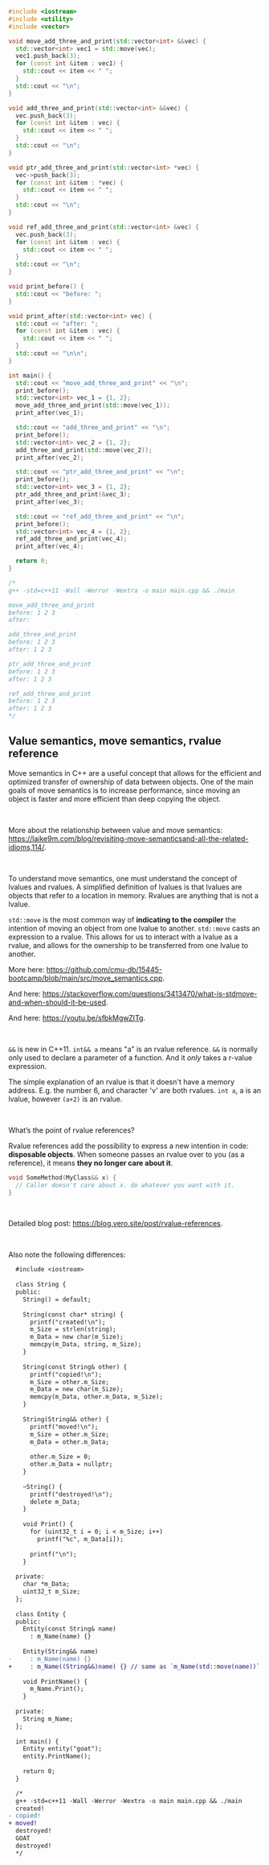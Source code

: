 ```cpp
#include <iostream>
#include <utility>
#include <vector>

void move_add_three_and_print(std::vector<int> &&vec) {
  std::vector<int> vec1 = std::move(vec);
  vec1.push_back(3);
  for (const int &item : vec1) {
    std::cout << item << " ";
  }
  std::cout << "\n";
}

void add_three_and_print(std::vector<int> &&vec) {
  vec.push_back(3);
  for (const int &item : vec) {
    std::cout << item << " ";
  }
  std::cout << "\n";
}

void ptr_add_three_and_print(std::vector<int> *vec) {
  vec->push_back(3);
  for (const int &item : *vec) {
    std::cout << item << " ";
  }
  std::cout << "\n";
}

void ref_add_three_and_print(std::vector<int> &vec) {
  vec.push_back(3);
  for (const int &item : vec) {
    std::cout << item << " ";
  }
  std::cout << "\n";
}

void print_before() {
  std::cout << "before: ";
}

void print_after(std::vector<int> vec) {
  std::cout << "after: ";
  for (const int &item : vec) {
    std::cout << item << " ";
  }
  std::cout << "\n\n";
}

int main() {
  std::cout << "move_add_three_and_print" << "\n";
  print_before();
  std::vector<int> vec_1 = {1, 2};
  move_add_three_and_print(std::move(vec_1));
  print_after(vec_1);

  std::cout << "add_three_and_print" << "\n";
  print_before();
  std::vector<int> vec_2 = {1, 2};
  add_three_and_print(std::move(vec_2));
  print_after(vec_2);

  std::cout << "ptr_add_three_and_print" << "\n";
  print_before();
  std::vector<int> vec_3 = {1, 2};
  ptr_add_three_and_print(&vec_3);
  print_after(vec_3);

  std::cout << "ref_add_three_and_print" << "\n";
  print_before();
  std::vector<int> vec_4 = {1, 2};
  ref_add_three_and_print(vec_4);
  print_after(vec_4);

  return 0;
}

/*
g++ -std=c++11 -Wall -Werror -Wextra -o main main.cpp && ./main

move_add_three_and_print
before: 1 2 3 
after: 

add_three_and_print
before: 1 2 3 
after: 1 2 3 

ptr_add_three_and_print
before: 1 2 3 
after: 1 2 3 

ref_add_three_and_print
before: 1 2 3 
after: 1 2 3
*/
```

## Value semantics, move semantics, rvalue reference

Move semantics in C++ are a useful concept that allows for the efficient and optimized transfer of ownership of data between objects. One of the main goals of move semantics is to increase performance, since moving an object is faster and more efficient than deep copying the object.

<br />

More about the relationship between value and move semantics: https://laike9m.com/blog/revisiting-move-semanticsand-all-the-related-idioms,114/.

<br />

To understand move semantics, one must understand the concept of lvalues and rvalues. A simplified definition of lvalues is that lvalues are objects that refer to a location in memory. Rvalues are anything that is not a lvalue.

`std::move` is the most common way of **indicating to the compiler** the intention of moving an object from one lvalue to another. `std::move` casts an expression to a rvalue. This allows for us to interact with a lvalue as a rvalue, and allows for the ownership to be transferred from one lvalue to another.

More here: https://github.com/cmu-db/15445-bootcamp/blob/main/src/move_semantics.cpp.

And here: https://stackoverflow.com/questions/3413470/what-is-stdmove-and-when-should-it-be-used.

And here: https://youtu.be/sfbkMgwZITg.

<br />

`&&` is new in C++11. `int&& a` means "a" is an rvalue reference. `&&` is normally only used to declare a parameter of a function. And it *only* takes a r-value expression.

The simple explanation of an rvalue is that it doesn't have a memory address. E.g. the number 6, and character 'v' are both rvalues. `int a`, a is an lvalue, however `(a+2)` is an rvalue.

<br />

What’s the point of rvalue references?

Rvalue references add the possibility to express a new intention in code: **disposable objects**. When someone passes an rvalue over to you (as a reference), it means **they no longer care about it**.

```cpp
void SomeMethod(MyClass&& x) {
  // Caller doesn't care about x. do whatever you want with it.
}
```

<br />

Detailed blog post: https://blog.vero.site/post/rvalue-references.

<br />

Also note the following differences:

```diff
  #include <iostream>
  
  class String {
  public:
    String() = default;
  
    String(const char* string) {
      printf("created!\n");
      m_Size = strlen(string);
      m_Data = new char(m_Size);
      memcpy(m_Data, string, m_Size);
    }
  
    String(const String& other) {
      printf("copied!\n");
      m_Size = other.m_Size;
      m_Data = new char(m_Size);
      memcpy(m_Data, other.m_Data, m_Size);
    }
  
    String(String&& other) {
      printf("moved!\n");
      m_Size = other.m_Size;
      m_Data = other.m_Data;
  
      other.m_Size = 0;
      other.m_Data = nullptr;
    }
  
    ~String() {
      printf("destroyed!\n");
      delete m_Data;
    }
  
    void Print() {
      for (uint32_t i = 0; i < m_Size; i++)
        printf("%c", m_Data[i]);
  
      printf("\n");
    }
  
  private:
    char *m_Data;
    uint32_t m_Size;
  };
  
  class Entity {
  public:
    Entity(const String& name)
      : m_Name(name) {}
  
    Entity(String&& name)
-     : m_Name(name) {}
+     : m_Name((String&&)name) {} // same as `m_Name(std::move(name))`
  
    void PrintName() {
      m_Name.Print();
    }
  
  private:
    String m_Name;
  };
  
  int main() {
    Entity entity("goat");
    entity.PrintName();
  
    return 0;
  }

  /*
  g++ -std=c++11 -Wall -Werror -Wextra -o main main.cpp && ./main
  created!
- copied!
+ moved!
  destroyed!
  GOAT
  destroyed!
  */
```

